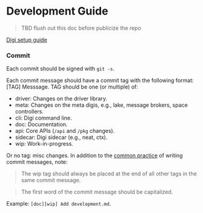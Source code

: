Development Guide
==

> TBD flush out this doc before publicize the repo

[Digi setup guide](https://docs.google.com/document/d/1FRHhGNQhpXXiJHaSeAG42xxM-pstPW-tkiq3rNxPqlk/edit)

### Commit

Each commit should be signed with `git -s`.

Each commit message should have a commit tag with the following format: [TAG] Messsage. TAG should be one (or multiple) of:

- driver: Changes on the driver library.
- meta: Changes on the meta digis, e.g., lake, message brokers, space controllers.
- cli: Digi command line.
- doc: Documentation.
- api: Core APIs (`/api` and `/pkg` changes). 
- sidecar: Digi sidecar (e.g., neat, ctx).
- wip: Work-in-progress.

Or no tag: misc changes. In addition to the [common practice](https://www.kubernetes.dev/docs/guide/pull-requests/#commit-message-guidelines) of writing commit messages, note:

> The wip tag should always be placed at the end of all other tags in the same commit message.

> The first word of the commit message should be capitalized.

Example: `[doc][wip] Add development.md`.

